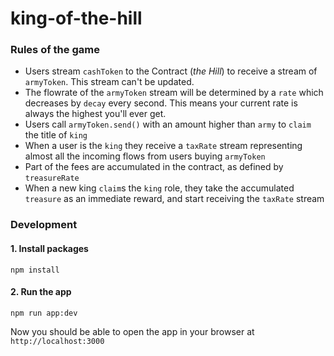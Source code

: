 # king-of-the-hill

### Rules of the game
- Users stream `cashToken` to the Contract (*the Hill*) to receive a stream of `armyToken`. This stream can't be updated.
- The flowrate of the `armyToken` stream will be determined by a `rate` which decreases by `decay` every second. This means your current rate is always the highest you'll ever get.
- Users call `armyToken.send()` with an amount higher than `army` to `claim` the title of `king`
- When a user is the `king` they receive a `taxRate` stream representing almost all the incoming flows from users buying `armyToken`
- Part of the fees are accumulated in the contract, as defined by `treasureRate`
- When a new king `claim`s the `king` role, they take the accumulated `treasure` as an immediate reward, and start receiving the `taxRate` stream

### Development

#### 1. Install packages
`npm install`

#### 2. Run the app
`npm run app:dev`

Now you should be able to open the app in your browser at `http://localhost:3000`
